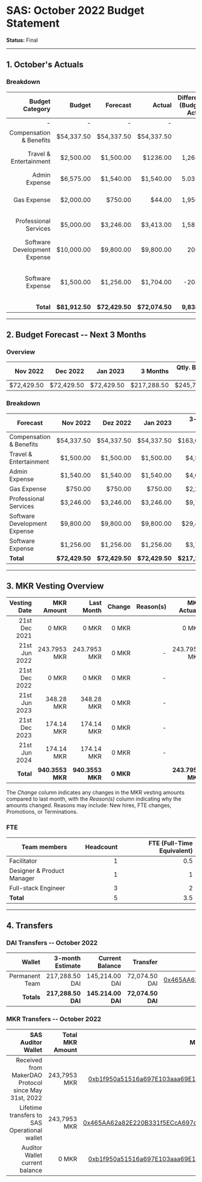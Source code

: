 # SAS: October 2022 Budget Statement

**Status:** Final

---
## 1. October's Actuals

### Breakdown

| Budget Category                          | Budget       | Forecast      | Actual       |Difference (Budget - Actual)|Difference (Forecast - Actual)|   Payments   |   Comment     |
|-----------------------------------------:|-------------:|--------------:|-------------:|---------------------------:|-----------------------------:|-------------:|--------------:|
|                                         -|             -|              -|             -|                           -|                             -|    $72,074.50|              -|
| Compensation & Benefits                  |    $54,337.50|     $54,337.50|    $54,337.50|                           0|                             0|             -|              -|  
| Travel & Entertainment                   |     $2,500.00|      $1,500.00|      $1236.00|                    1,264.00|                        264.00|             -|Less traveling than planned|
| Admin Expense                            |     $6,575.00|      $1,540.00|     $1,540.00|                    5.035.00|                             0|             -|              |
| Gas Expense                              |     $2,000.00|        $750.00|        $44.00|                    1,956.00|                        706.00|             -|lower gas fees than expected|
| Professional Services                    |     $5,000.00|      $3,246.00|     $3,413.00|                    1,587.00|                       -167.00|             -|Spend more on tax advisor|              -|
| Software Development Expense             |    $10,000.00|      $9,800.00|     $9,800.00|                      200.00|                             0|             -|               |
| Software Expense                         |     $1,500.00|      $1,256.00|     $1,704.00|                     -204.00|                       -448.00|             -|higher infrasturcture costs due to simiulation testing |
| **Total**                                |**$81,912.50**| **$72,429.50**|**$72,074.50**|                **9,838.00**|                    **355,00**|**$72,074.50**|              -|

---

## 2. Budget Forecast -- Next 3 Months

### Overview

| Nov  2022  |  Dec 2022  |   Jan 2023 |  3 Months  |Qtly. Budget Cap|Budget Cap + Buffer|
| ----------:| ----------:| ----------:| ----------:| --------------:| -----------------:|
| $72,429.50|  $72,429.50|  $72,429.50| $217,288.50|     $245,737.50|        $282,598.13|

### Breakdown

| Forecast                            |   Nov 2022    |  Dez  2022    |   Jan  2023  | 3-month Total |   Budget Cap  |
|-------------------------------------|--------------:|--------------:|-------------:|--------------:|--------------:|
| Compensation & Benefits             |     $54,337.50|     $54,337.50|    $54,337.50|    $163,012.50|    $163,012.50|
| Travel & Entertainment              |      $1,500.00|      $1,500.00|     $1,500.00|      $4,500.00|      $7,500.00|
| Admin Expense                       |      $1,540.00|      $1,540.00|     $1,540.00|      $4,620.00|     $19,725.00|
| Gas Expense                         |        $750.00|        $750.00|       $750.00|      $2,250.00|      $6,000.00|
| Professional Services               |      $3,246.00|      $3,246.00|     $3,246.00|      $9,738.00|     $15,000.00|
| Software Development Expense        |      $9,800.00|      $9,800.00|     $9,800.00|     $29,400.00|     $30,000.00|
| Software Expense                    |      $1,256.00|      $1,256.00|     $1,256.00|      $3,768.00|      $4,500.00|
| **Total**                           | **$72,429.50**| **$72,429.50**|**$72,429.50**|**$217,288.50**|**$245,737.50**|


---

## 3. MKR Vesting Overview


|  Vesting Date         |       MKR Amount |    Last Month  |  Change |      Reason(s) |   MKR Actuals   |
|----------------------:|-----------------:|---------------:|--------:|---------------:|----------------:|
|  21st Dec 2021        |            0 MKR |          0 MKR |   0 MKR |                |           0 MKR |
|  21st Jun 2022        |     243.7953 MKR |   243.7953 MKR |   0 MKR |              - |    243.7953 MKR |
|  21st Dec 2022        |            0 MKR |          0 MKR |   0 MKR |              - |               - |
|  21st Jun 2023        |       348.28 MKR |     348.28 MKR |   0 MKR |              - |               - |
|  21st Dec 2023        |       174.14 MKR |     174.14 MKR |   0 MKR |              - |               - |
|  21st Jun 2024        |       174.14 MKR |     174.14 MKR |   0 MKR |              - |               - |
|  **Total**            | **940.3553 MKR** |**940.3553 MKR**|**0 MKR**|                |**243.7953 MKR** |

The *Change* column indicates any changes in the MKR vesting amounts compared to last month, with the *Reason(s)* column indicating why the amounts changed. Reasons may include: New hires, FTE changes, Promotions, or Terminations.

### FTE

| Team members              |Headcount|FTE (Full-Time Equivalent)|
|---------------------------|--------:|-------------------------:|
| Facilitator               |1        |0.5                       |
| Designer & Product Manager|1        |1                         |
| Full-stack Engineer       |3        |2                         |
| **Total**                 |5        |3.5                       |

---

## 4. Transfers

### DAI Transfers -- October 2022

|           Wallet|  3-month Estimate|   Current Balance|          Transfer|                         Multi-sig Address|
|----------------:|-----------------:|-----------------:|-----------------:|-----------------------------------------:|
|   Permanent Team|    217,288.50 DAI|    145,214.00 DAI|     72,074.50 DAI|[0x465AA62a82E220B331f5ECcA697c20E89554B298](https://gnosis-safe.io/app/eth:0x465AA62a82E220B331f5ECcA697c20E89554B298/transactions/history)|
|       **Totals**|**217,288.50 DAI**|**145.214.00 DAI**| **72,074.50 DAI**|                                          |

### MKR Transfers -- October 2022

|  SAS Auditor Wallet                                  | Total MKR Amount |                           Multi-sig Address |
|-----------------------------------------------------:|-----------------:|--------------------------------------------:|
| Received from MakerDAO Protocol since May 31st, 2022 |     243,7953 MKR |[0xb1f950a51516a697E103aaa69E152d839182f6Fe](https://gnosis-safe.io/app/eth:0xb1f950a51516a697E103aaa69E152d839182f6Fe/transactions/history)|
| Lifetime transfers to SAS Operational wallet         |     243,7953 MKR |[0x465AA62a82E220B331f5ECcA697c20E89554B298](https://gnosis-safe.io/app/eth:0x465AA62a82E220B331f5ECcA697c20E89554B298/transactions/history)| 
| Auditor Wallet current balance                       |            0 MKR |[0xb1f950a51516a697E103aaa69E152d839182f6Fe](https://gnosis-safe.io/app/eth:0xb1f950a51516a697E103aaa69E152d839182f6Fe/transactions/history)| 


